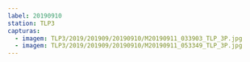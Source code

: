 ```yaml
---
label: 20190910
station: TLP3
capturas:
  - imagem: TLP3/2019/201909/20190910/M20190911_033903_TLP_3P.jpg
  - imagem: TLP3/2019/201909/20190910/M20190911_053349_TLP_3P.jpg
---
```

